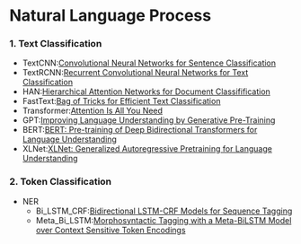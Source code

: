 # Natural Language Process

### 1. Text Classification
- TextCNN:[Convolutional Neural Networks for Sentence Classification](https://arxiv.org/pdf/1408.5882.pdf)
- TextRCNN:[Recurrent Convolutional Neural Networks for Text Classification](https://dl.acm.org/doi/10.5555/2886521.2886636)
- HAN:[Hierarchical Attention Networks for Document Classifification](https://www.cs.cmu.edu/~./hovy/papers/16HLT-hierarchical-attention-networks.pdf)
- FastText:[Bag of Tricks for Efficient Text Classification](https://arxiv.org/pdf/1607.01759.pdf)
- Transformer:[Attention Is All You Need](https://proceedings.neurips.cc/paper/2017/file/3f5ee243547dee91fbd053c1c4a845aa-Paper.pdf)
- GPT:[Improving Language Understanding by Generative Pre-Training](https://www.cs.ubc.ca/~amuham01/LING530/papers/radford2018improving.pdf)
- BERT:[BERT: Pre-training of Deep Bidirectional Transformers for Language Understanding](https://arxiv.org/pdf/1810.04805.pdf)
- XLNet:[XLNet: Generalized Autoregressive Pretraining for Language Understanding](https://proceedings.neurips.cc/paper/2019/file/dc6a7e655d7e5840e66733e9ee67cc69-Paper.pdf)

### 2. Token Classification
- NER
  - Bi_LSTM_CRF:[Bidirectional LSTM-CRF Models for Sequence Tagging](https://arxiv.org/pdf/1508.01991v1.pdf)
  - Meta_Bi_LSTM:[Morphosyntactic Tagging with a Meta-BiLSTM Model over Context Sensitive Token Encodings](https://arxiv.org/pdf/1805.08237.pdf)